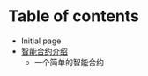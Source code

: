 # Table of contents

* Initial page
* [智能合约介绍](zhi-neng-he-yue-jie-shao/zhinengheyuejieshao.md)
  * 一个简单的智能合约

